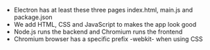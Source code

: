* Electron has at least these three pages index.html, main.js and package.json
* We add HTML, CSS and JavaScript to makes the app look good
* Node.js runs the backend and Chromium runs the frontend 
* Chromium browser has a specific prefix -webkit- when using CSS
